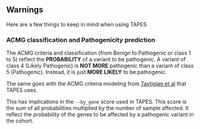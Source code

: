 ## Warnings  

Here are a few things to keep in mind when using TAPES

### ACMG classification and Pathogenicity prediction  
The ACMG criteria and classification (from Benign to Pathogenic or class 1 to 5) reflect the **PROBABILITY** of a variant to be pathogenic. A variant of class 4 (Likely Pathogenic) is **NOT MORE** pathogenic than a variant of class 5 (Pathogenic). Instead, it is just **MORE LIKELY** to be pathogenic.  

The same goes with the ACMG criteria modeling from [Tavtigian et al](https://www.ncbi.nlm.nih.gov/pubmed/29300386) that TAPES uses.  

This has implications in the ```--by_gene``` score used in TAPES. This score is the sum of all probabilities multiplied by the number of sample affected. It reflect the probability of the genes to be affected by a pathogenic variant in the cohort. 

